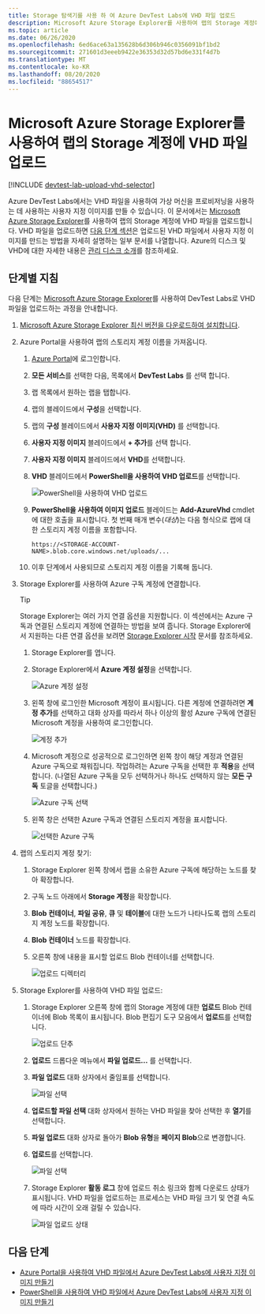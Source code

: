 ```yaml
---
title: Storage 탐색기를 사용 하 여 Azure DevTest Labs에 VHD 파일 업로드
description: Microsoft Azure Storage Explorer를 사용하여 랩의 Storage 계정에 VHD 파일 업로드
ms.topic: article
ms.date: 06/26/2020
ms.openlocfilehash: 6ed6ace63a135628b6d306b946c0356091bf1bd2
ms.sourcegitcommit: 271601d3eeeb9422e36353d32d57bd6e331f4d7b
ms.translationtype: MT
ms.contentlocale: ko-KR
ms.lasthandoff: 08/20/2020
ms.locfileid: "88654517"
---
```

# <a name="upload-vhd-file-to-labs-storage-account-using-microsoft-azure-storage-explorer"></a>Microsoft Azure Storage Explorer를 사용하여 랩의 Storage 계정에 VHD 파일 업로드

[!INCLUDE [devtest-lab-upload-vhd-selector](../../includes/devtest-lab-upload-vhd-selector.md)]

Azure DevTest Labs에서는 VHD 파일을 사용하여 가상 머신을 프로비저닝을 사용하는 데 사용하는 사용자 지정 이미지를 만들 수 있습니다. 이 문서에서는 [Microsoft Azure Storage Explorer](../vs-azure-tools-storage-manage-with-storage-explorer.md)를 사용하여 랩의 Storage 계정에 VHD 파일을 업로드합니다. VHD 파일을 업로드하면 [다음 단계 섹션](#next-steps)은 업로드된 VHD 파일에서 사용자 지정 이미지를 만드는 방법을 자세히 설명하는 일부 문서를 나열합니다. Azure의 디스크 및 VHD에 대한 자세한 내용은 [관리 디스크 소개](../virtual-machines/managed-disks-overview.md)를 참조하세요.

## <a name="step-by-step-instructions"></a>단계별 지침

다음 단계는 [Microsoft Azure Storage Explorer](../vs-azure-tools-storage-manage-with-storage-explorer.md)를 사용하여 DevTest Labs로 VHD 파일을 업로드하는 과정을 안내합니다.

1. [Microsoft Azure Storage Explorer 최신 버전을 다운로드하여 설치합니다](https://www.storageexplorer.com).

1. Azure Portal을 사용하여 랩의 스토리지 계정 이름을 가져옵니다.

    1. [Azure Portal](https://go.microsoft.com/fwlink/p/?LinkID=525040)에 로그인합니다.
    
    1. **모든 서비스**를 선택한 다음, 목록에서 **DevTest Labs** 를 선택 합니다.
    
    1. 랩 목록에서 원하는 랩을 탭합니다.  
    
    1. 랩의 블레이드에서 **구성**을 선택합니다. 
    
    1. 랩의 **구성** 블레이드에서 **사용자 지정 이미지(VHD)** 를 선택합니다.
    
    1. **사용자 지정 이미지** 블레이드에서 **+ 추가**를 선택 합니다. 
    
    1. **사용자 지정 이미지** 블레이드에서 **VHD**를 선택합니다.
    
    1. **VHD** 블레이드에서 **PowerShell을 사용하여 VHD 업로드**를 선택합니다.
    
        ![PowerShell을 사용하여 VHD 업로드][0]
    
    1. **PowerShell을 사용하여 이미지 업로드** 블레이드는 **Add-AzureVhd** cmdlet에 대한 호출을 표시합니다. 첫 번째 매개 변수(*대상*)는 다음 형식으로 랩에 대한 스토리지 계정 이름을 포함합니다.
    
        `https://<STORAGE-ACCOUNT-NAME>.blob.core.windows.net/uploads/...`

    1. 이후 단계에서 사용되므로 스토리지 계정 이름을 기록해 둡니다.
    
1. Storage Explorer를 사용하여 Azure 구독 계정에 연결합니다.

    > [!TIP] 
    > 
    > Storage Explorer는 여러 가지 연결 옵션을 지원합니다. 이 섹션에서는 Azure 구독과 연결된 스토리지 계정에 연결하는 방법을 보여 줍니다. Storage Explorer에서 지원하는 다른 연결 옵션을 보려면 [Storage Explorer 시작](../vs-azure-tools-storage-manage-with-storage-explorer.md) 문서를 참조하세요.
 
    1. Storage Explorer를 엽니다.
    
    1. Storage Explorer에서 **Azure 계정 설정**을 선택합니다. 
    
        ![Azure 계정 설정][1]
    
    1. 왼쪽 창에 로그인한 Microsoft 계정이 표시됩니다. 다른 계정에 연결하려면 **계정 추가**를 선택하고 대화 상자를 따라서 하나 이상의 활성 Azure 구독에 연결된 Microsoft 계정을 사용하여 로그인합니다.
    
        ![계정 추가][2]
    
    1. Microsoft 계정으로 성공적으로 로그인하면 왼쪽 창이 해당 계정과 연결된 Azure 구독으로 채워집니다. 작업하려는 Azure 구독을 선택한 후 **적용**을 선택합니다. (나열된 Azure 구독을 모두 선택하거나 하나도 선택하지 않는 **모든 구독** 토글을 선택합니다.)
    
        ![Azure 구독 선택][3]
    
    1. 왼쪽 창은 선택한 Azure 구독과 연결된 스토리지 계정을 표시합니다.
    
        ![선택한 Azure 구독][4]

1. 랩의 스토리지 계정 찾기:

    1. Storage Explorer 왼쪽 창에서 랩을 소유한 Azure 구독에 해당하는 노드를 찾아 확장합니다.
    
    1. 구독 노드 아래에서 **Storage 계정**을 확장합니다.

    1. **Blob 컨테이너**, **파일 공유**, **큐** 및 **테이블**에 대한 노드가 나타나도록 랩의 스토리지 계정 노드를 확장합니다.
    
    1. **Blob 컨테이너** 노드를 확장합니다.
    
    1. 오른쪽 창에 내용을 표시할 업로드 Blob 컨테이너를 선택합니다.
        
        ![업로드 디렉터리][5]

1. Storage Explorer를 사용하여 VHD 파일 업로드:

    1. Storage Explorer 오른쪽 창에 랩의 Storage 계정에 대한 **업로드** Blob 컨테이너에 Blob 목록이 표시됩니다. Blob 편집기 도구 모음에서 **업로드**를 선택합니다. 
        
        ![업로드 단추][6]
    
    1. **업로드** 드롭다운 메뉴에서 **파일 업로드...** 를 선택합니다.
    
    1. **파일 업로드** 대화 상자에서 줄임표를 선택합니다.
        
        ![파일 선택][8]  

    1. **업로드할 파일 선택** 대화 상자에서 원하는 VHD 파일을 찾아 선택한 후 **열기**를 선택합니다.
    
    1. **파일 업로드** 대화 상자로 돌아가 **Blob 유형**을 **페이지 Blob**으로 변경합니다.
    
    1. **업로드**를 선택합니다.

        ![파일 선택][9]  
    
    1. Storage Explorer **활동 로그** 창에 업로드 취소 링크와 함께 다운로드 상태가 표시됩니다. VHD 파일을 업로드하는 프로세스는 VHD 파일 크기 및 연결 속도에 따라 시간이 오래 걸릴 수 있습니다. 

        ![파일 업로드 상태][10]  

## <a name="next-steps"></a>다음 단계

- [Azure Portal을 사용하여 VHD 파일에서 Azure DevTest Labs에 사용자 지정 이미지 만들기](devtest-lab-create-template.md)
- [PowerShell을 사용하여 VHD 파일에서 Azure DevTest Labs에 사용자 지정 이미지 만들기](devtest-lab-create-custom-image-from-vhd-using-powershell.md)

[0]: ./media/devtest-lab-upload-vhd-using-storage-explorer/upload-image-using-psh.png
[1]: ./media/devtest-lab-upload-vhd-using-storage-explorer/settings-icon.png
[2]: ./media/devtest-lab-upload-vhd-using-storage-explorer/add-account-link.png
[3]: ./media/devtest-lab-upload-vhd-using-storage-explorer/subscriptions-list.png
[4]: ./media/devtest-lab-upload-vhd-using-storage-explorer/storage-accounts-list.png
[5]: ./media/devtest-lab-upload-vhd-using-storage-explorer/upload-dir.png
[6]: ./media/devtest-lab-upload-vhd-using-storage-explorer/upload-button.png
[7]: ./media/devtest-lab-upload-vhd-using-storage-explorer/upload-files.png
[8]: ./media/devtest-lab-upload-vhd-using-storage-explorer/select-file.png
[9]: ./media/devtest-lab-upload-vhd-using-storage-explorer/upload-file.png
[10]: ./media/devtest-lab-upload-vhd-using-storage-explorer/upload-status.png
